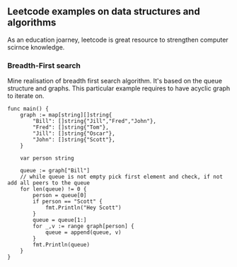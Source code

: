 ## Leetcode examples on data structures and algorithms
As an education joarney, leetcode is great resource to strengthen computer scirnce knowledge.

### Breadth-First search
Mine realisation of breadth first search algorithm. It's based on the queue structure and graphs. This particular example requires to have acyclic graph to iterate on. 
```
func main() {
	graph := map[string][]string{
		"Bill": []string{"Jill","Fred","John"},
		"Fred": []string{"Tom"},
		"Jill": []string{"Oscar"},
		"John": []string{"Scott"},
	}

	var person string

	queue := graph["Bill"]
	// while queue is not empty pick first element and check, if not add all peers to the queue
	for len(queue) != 0 {
		person = queue[0]
		if person == "Scott" {
			fmt.Println("Hey Scott")
		}
		queue = queue[1:]
		for _,v := range graph[person] {
			queue = append(queue, v)
		}
		fmt.Println(queue)
	}
}
```
